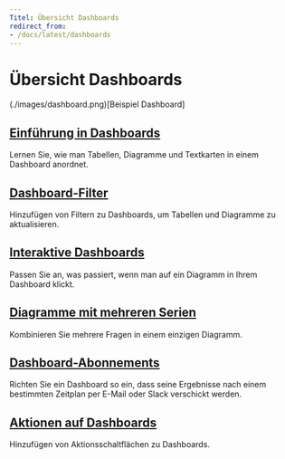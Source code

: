 ```yaml
---
Titel: Übersicht Dashboards
redirect_from:
- /docs/latest/dashboards
---
```



# Übersicht Dashboards


(./images/dashboard.png)[Beispiel Dashboard]


## [Einführung in Dashboards](./introduction.md)


Lernen Sie, wie man Tabellen, Diagramme und Textkarten in einem Dashboard anordnet.


## [Dashboard-Filter](./filters.md)


Hinzufügen von Filtern zu Dashboards, um Tabellen und Diagramme zu aktualisieren.


## [Interaktive Dashboards](./interactive.md)


Passen Sie an, was passiert, wenn man auf ein Diagramm in Ihrem Dashboard klickt.


## [Diagramme mit mehreren Serien](./multiple-series.md)


Kombinieren Sie mehrere Fragen in einem einzigen Diagramm.


## [Dashboard-Abonnements](./subscriptions.md)


Richten Sie ein Dashboard so ein, dass seine Ergebnisse nach einem bestimmten Zeitplan per E-Mail oder Slack verschickt werden.


## [Aktionen auf Dashboards](./actions.md)


Hinzufügen von Aktionsschaltflächen zu Dashboards.

